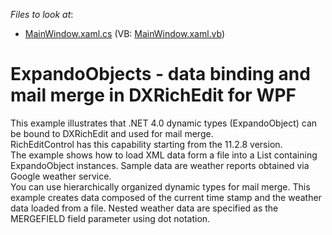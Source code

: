 <!-- default file list -->
*Files to look at*:

* [MainWindow.xaml.cs](./CS/ExpandoObject_MailMerge/MainWindow.xaml.cs) (VB: [MainWindow.xaml.vb](./VB/ExpandoObject_MailMerge/MainWindow.xaml.vb))
<!-- default file list end -->
# ExpandoObjects - data binding and mail merge in DXRichEdit for WPF


<p>This example illustrates that .NET 4.0 dynamic types (ExpandoObject) can be bound to DXRichEdit and used for mail merge. <br />
RichEditControl has this capability starting from the 11.2.8 version. <br />
The example shows how to load XML data form a file into a List<dynamic> containing ExpandoObject instances. Sample data are weather reports obtained via Google weather service. <br />
You can use hierarchically organized dynamic types for mail merge. This example creates data composed of the current time stamp and the weather data loaded from a file. Nested weather data are specified as the MERGEFIELD field parameter using dot notation.</p><br />


<br/>


